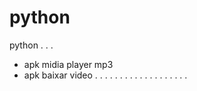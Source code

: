 # python
python . . .

- apk midia player mp3
- apk baixar video
. . . . . . . . . . . . . . . . . . .
